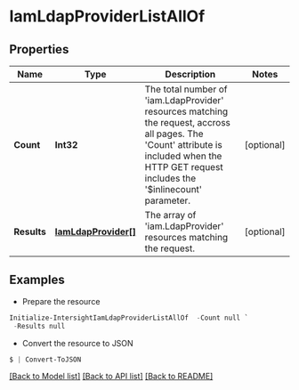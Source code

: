 # IamLdapProviderListAllOf
## Properties

Name | Type | Description | Notes
------------ | ------------- | ------------- | -------------
**Count** | **Int32** | The total number of &#39;iam.LdapProvider&#39; resources matching the request, accross all pages. The &#39;Count&#39; attribute is included when the HTTP GET request includes the &#39;$inlinecount&#39; parameter. | [optional] 
**Results** | [**IamLdapProvider[]**](IamLdapProvider.md) | The array of &#39;iam.LdapProvider&#39; resources matching the request. | [optional] 

## Examples

- Prepare the resource
```powershell
Initialize-IntersightIamLdapProviderListAllOf  -Count null `
 -Results null
```

- Convert the resource to JSON
```powershell
$ | Convert-ToJSON
```

[[Back to Model list]](../README.md#documentation-for-models) [[Back to API list]](../README.md#documentation-for-api-endpoints) [[Back to README]](../README.md)

